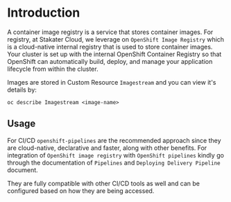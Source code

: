 # Introduction

A container image registry is a service that stores container images. For registry, at Stakater Cloud, we leverage on
`OpenShift Image Registry` which is a cloud-native internal registry that is used to store container images.
Your cluster is set up with the internal OpenShift Container Registry so that OpenShift can automatically build, deploy,
and manage your application lifecycle from within the cluster.

Images are stored in Custom Resource `Imagestream` and you can view it's details by:

`oc describe Imagestream <image-name>`

## Usage

For CI/CD `openshift-pipelines` are the recommended approach since they are cloud-native, declarative and faster, along
with other benefits. For integration of `OpenShift image registry` with `OpenShift pipelines` kindly go through the documentation
of `Pipelines` and `Deploying Delivery Pipeline` document.

They are fully compatible with other CI/CD tools as well and can be configured based on how they are being accessed.
